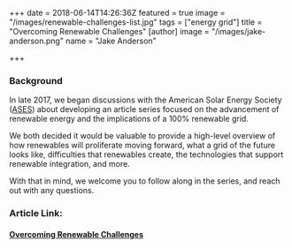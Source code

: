+++
date = 2018-06-14T14:26:36Z
featured = true
image = "/images/renewable-challenges-list.jpg"
tags = ["energy grid"]
title = "Overcoming Renewable Challenges"
[author]
image = "/images/jake-anderson.png"
name = "Jake Anderson"

+++
### Background

In late 2017, we began discussions with the American Solar Energy Society ([ASES](https://www.ases.org/)) about developing an article series focused on the advancement of renewable energy and the implications of a 100% renewable grid.

We both decided it would be valuable to provide a high-level overview of how renewables will proliferate moving forward, what a grid of the future looks like, difficulties that renewables create, the technologies that support renewable integration, and more. 

With that in mind, we welcome you to follow along in the series, and reach out with any questions.

### Article Link:

#### [Overcoming Renewable Challenges](http://www.omagdigital.com/publication/?i=508989&article_id=3126965&view=articleBrowser&ver=html5#{%22issue_id%22:508989,%22view%22:%22articleBrowser%22,%22article_id%22:%223126965%22})
